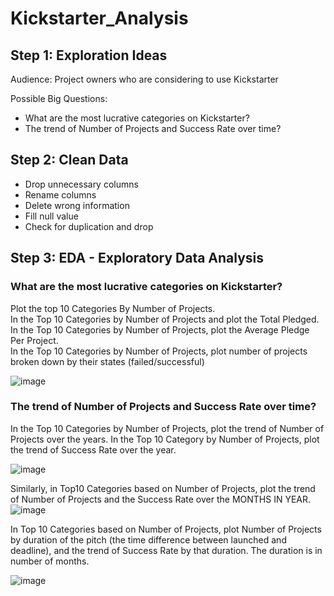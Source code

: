 # Kickstarter_Analysis
## Step 1: Exploration Ideas
Audience: Project owners who are considering to use Kickstarter

Possible Big Questions:
- What are the most lucrative categories on Kickstarter?
- The trend of Number of Projects and Success Rate over time?

## Step 2: Clean Data 
- Drop unnecessary columns
- Rename columns
- Delete wrong information
- Fill null value
- Check for duplication and drop

## Step 3: EDA - Exploratory Data Analysis
### What are the most lucrative categories on Kickstarter?
Plot the top 10 Categories By Number of Projects.\
In the Top 10 Categories by Number of Projects and plot the Total Pledged.\
In the Top 10 Categories by Number of Projects, plot the Average Pledge Per Project.\
In the Top 10 Categories by Number of Projects, plot number of projects broken down by their states (failed/successful)

![image](https://user-images.githubusercontent.com/56812443/140254533-503dd2eb-431b-45ab-bc1a-bed755b28fbc.png)


### The trend of Number of Projects and Success Rate over time?
In the Top 10 Categories by Number of Projects, plot the trend of Number of Projects over the years. In the Top 10 Category by Number of Projects, plot the trend of Success Rate over the year.

![image](https://user-images.githubusercontent.com/56812443/139651264-3f3da2b6-caff-4932-8e92-4a010b260989.png)

Similarly, in Top10 Categories based on Number of Projects, plot the trend of Number of Projects and the Success Rate over the MONTHS IN YEAR.
![image](https://user-images.githubusercontent.com/56812443/139651400-cecff1f3-aff0-41e1-9bdd-e9f43cd681e5.png)

In Top 10 Categories based on Number of Projects, plot Number of Projects by duration of the pitch (the time difference between launched and deadline), and the trend of Success Rate by that duration. The duration is in number of months.

![image](https://user-images.githubusercontent.com/56812443/139651525-0397c3b6-af10-4182-b3c3-5e3e5fe8df3f.png)

